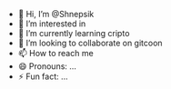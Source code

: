 - 👋 Hi, I’m @Shnepsik
- 👀 I’m interested in 
- 🌱 I’m currently learning cripto
- 💞️ I’m looking to collaborate on gitcoon
- 📫 How to reach me 
- 😄 Pronouns: ...
- ⚡ Fun fact: ...

<!---
Shnepsik/Shnepsik is a ✨ special ✨ repository because its `README.md` (this file) appears on your GitHub profile.
You can click the Preview link to take a look at your changes.
--->
